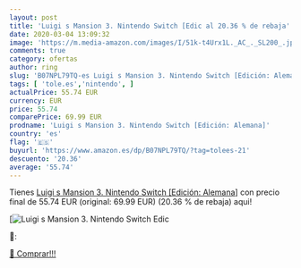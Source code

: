```yaml
---
layout: post
title: 'Luigi s Mansion 3. Nintendo Switch [Edic al 20.36 % de rebaja'
date: 2020-03-04 13:09:32
image: 'https://m.media-amazon.com/images/I/51k-t4Urx1L._AC_._SL200_.jpg'
comments: true
category: ofertas
author: ring
slug: 'B07NPL79TQ-es Luigi s Mansion 3. Nintendo Switch [Edición: Alemana]'
tags: [ 'tole.es','nintendo', ]
actualPrice: 55.74 EUR
currency: EUR
price: 55.74
comparePrice: 69.99 EUR
prodname: 'Luigi s Mansion 3. Nintendo Switch [Edición: Alemana]'
country: 'es'
flag: '🇪🇸'
buyurl: 'https://www.amazon.es/dp/B07NPL79TQ/?tag=tolees-21'
descuento: '20.36'
average: '55.74'
---
```


Tienes [Luigi s Mansion 3. Nintendo Switch [Edición: Alemana]](https://www.amazon.es/dp/B07NPL79TQ/?tag=tolees-21) con precio final de  55.74 EUR (original: 69.99 EUR) (20.36 %  de rebaja) aqui!

[![Luigi s Mansion 3. Nintendo Switch [Edic](https://m.media-amazon.com/images/I/51k-t4Urx1L._AC_._SL200_.jpg)](https://www.amazon.es/dp/B07NPL79TQ/?tag=tolees-21)

🔎:


[🛒 Comprar!!!](https://www.amazon.es/dp/B07NPL79TQ/?tag=tolees-21)

